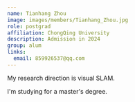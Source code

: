 ```yaml
---
name: Tianhang Zhou
image: images/members/Tianhang_Zhou.jpg
role: postgrad
affiliation: ChongQing University 
description: Admission in 2024 
group: alum
links:
  email: 859926537@qq.com 
---
```


My research direction is visual SLAM. 

I'm studying for a master's degree.
